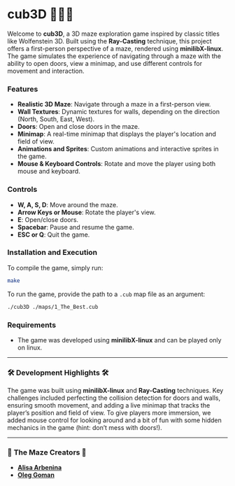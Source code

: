 

# cub3D 🎪🔪🤡

Welcome to **cub3D**, a 3D maze exploration game inspired by classic titles like Wolfenstein 3D. Built using the **Ray-Casting** technique, this project offers a first-person perspective of a maze, rendered using **minilibX-linux**. The game simulates the experience of navigating through a maze with the ability to open doors, view a minimap, and use different controls for movement and interaction.

### Features
- **Realistic 3D Maze**: Navigate through a maze in a first-person view.
- **Wall Textures**: Dynamic textures for walls, depending on the direction (North, South, East, West).
- **Doors**: Open and close doors in the maze.
- **Minimap**: A real-time minimap that displays the player's location and field of view.
- **Animations and Sprites**: Custom animations and interactive sprites in the game.
- **Mouse & Keyboard Controls**: Rotate and move the player using both mouse and keyboard.

### Controls
- **W, A, S, D**: Move around the maze.
- **Arrow Keys or Mouse**: Rotate the player's view.
- **E**: Open/close doors.
- **Spacebar**: Pause and resume the game.
- **ESC or Q**: Quit the game.

### Installation and Execution
To compile the game, simply run:
```bash
make
```

To run the game, provide the path to a `.cub` map file as an argument:
```bash
./cub3D ./maps/1_The_Best.cub
```

### Requirements
- The game was developed using **minilibX-linux** and can be played only on linux.

---

### 🛠️ **Development Highlights** 🛠️
The game was built using **minilibX-linux** and **Ray-Casting** techniques. Key challenges included perfecting the collision detection for doors and walls, ensuring smooth movement, and adding a live minimap that tracks the player’s position and field of view. To give players more immersion, we added mouse control for looking around and a bit of fun with some hidden mechanics in the game (hint: don’t mess with doors!). 

---

### 🎪 **The Maze Creators** 🎪

- [**Alisa Arbenina**](https://github.com/aarbenin)
- [**Oleg Goman**](https://github.com/OleGoman85)
